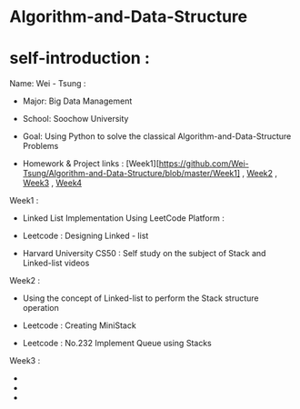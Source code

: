 # Algorithm-and-Data-Structure

# self-introduction :



Name: Wei - Tsung :

- Major: Big Data Management

- School: Soochow University

- Goal: Using Python to solve the classical Algorithm-and-Data-Structure Problems


- Homework & Project links :
[Week1][https://github.com/Wei-Tsung/Algorithm-and-Data-Structure/blob/master/Week1] , [Week2]() , [Week3]() , [Week4]()



Week1 :

- Linked List Implementation Using LeetCode Platform :

- Leetcode : Designing Linked - list

- Harvard University CS50 : Self study on the subject of Stack and Linked-list videos


Week2 :

- Using the concept of Linked-list to perform the Stack structure operation

- Leetcode : Creating MiniStack

- Leetcode : No.232 Implement Queue using Stacks

Week3 :

-
-
-

